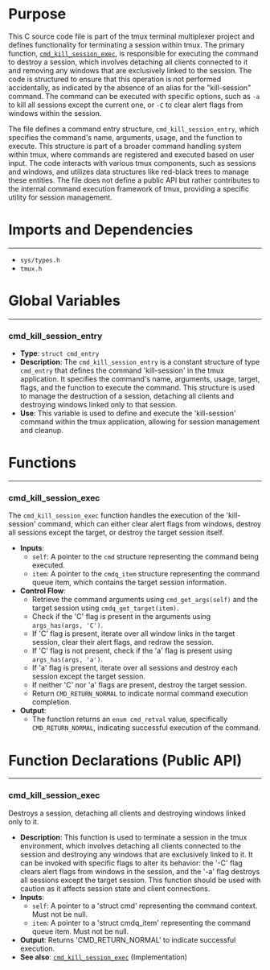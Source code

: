 # Purpose
This C source code file is part of the tmux terminal multiplexer project and defines functionality for terminating a session within tmux. The primary function, [`cmd_kill_session_exec`](#cmd_kill_session_exec), is responsible for executing the command to destroy a session, which involves detaching all clients connected to it and removing any windows that are exclusively linked to the session. The code is structured to ensure that this operation is not performed accidentally, as indicated by the absence of an alias for the "kill-session" command. The command can be executed with specific options, such as `-a` to kill all sessions except the current one, or `-C` to clear alert flags from windows within the session.

The file defines a command entry structure, `cmd_kill_session_entry`, which specifies the command's name, arguments, usage, and the function to execute. This structure is part of a broader command handling system within tmux, where commands are registered and executed based on user input. The code interacts with various tmux components, such as sessions and windows, and utilizes data structures like red-black trees to manage these entities. The file does not define a public API but rather contributes to the internal command execution framework of tmux, providing a specific utility for session management.
# Imports and Dependencies

---
- `sys/types.h`
- `tmux.h`


# Global Variables

---
### cmd_kill_session_entry
- **Type**: `struct cmd_entry`
- **Description**: The `cmd_kill_session_entry` is a constant structure of type `cmd_entry` that defines the command 'kill-session' in the tmux application. It specifies the command's name, arguments, usage, target, flags, and the function to execute the command. This structure is used to manage the destruction of a session, detaching all clients and destroying windows linked only to that session.
- **Use**: This variable is used to define and execute the 'kill-session' command within the tmux application, allowing for session management and cleanup.


# Functions

---
### cmd_kill_session_exec<!-- {{#callable:cmd_kill_session_exec}} -->
The `cmd_kill_session_exec` function handles the execution of the 'kill-session' command, which can either clear alert flags from windows, destroy all sessions except the target, or destroy the target session itself.
- **Inputs**:
    - `self`: A pointer to the `cmd` structure representing the command being executed.
    - `item`: A pointer to the `cmdq_item` structure representing the command queue item, which contains the target session information.
- **Control Flow**:
    - Retrieve the command arguments using `cmd_get_args(self)` and the target session using `cmdq_get_target(item)`.
    - Check if the 'C' flag is present in the arguments using `args_has(args, 'C')`.
    - If 'C' flag is present, iterate over all window links in the target session, clear their alert flags, and redraw the session.
    - If 'C' flag is not present, check if the 'a' flag is present using `args_has(args, 'a')`.
    - If 'a' flag is present, iterate over all sessions and destroy each session except the target session.
    - If neither 'C' nor 'a' flags are present, destroy the target session.
    - Return `CMD_RETURN_NORMAL` to indicate normal command execution completion.
- **Output**:
    - The function returns an `enum cmd_retval` value, specifically `CMD_RETURN_NORMAL`, indicating successful execution of the command.


# Function Declarations (Public API)

---
### cmd_kill_session_exec<!-- {{#callable_declaration:cmd_kill_session_exec}} -->
Destroys a session, detaching all clients and destroying windows linked only to it.
- **Description**: This function is used to terminate a session in the tmux environment, which involves detaching all clients connected to the session and destroying any windows that are exclusively linked to it. It can be invoked with specific flags to alter its behavior: the '-C' flag clears alert flags from windows in the session, and the '-a' flag destroys all sessions except the target session. This function should be used with caution as it affects session state and client connections.
- **Inputs**:
    - `self`: A pointer to a 'struct cmd' representing the command context. Must not be null.
    - `item`: A pointer to a 'struct cmdq_item' representing the command queue item. Must not be null.
- **Output**: Returns 'CMD_RETURN_NORMAL' to indicate successful execution.
- **See also**: [`cmd_kill_session_exec`](#cmd_kill_session_exec)  (Implementation)


